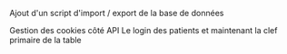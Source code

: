 Ajout d'un script d'import / export de la base de données

Gestion des cookies côté API
Le login des patients et maintenant la clef primaire de la table